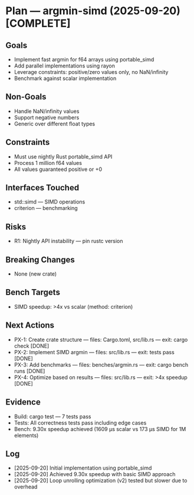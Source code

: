 # Plan — argmin-simd (2025-09-20) [COMPLETE]

## Goals
- Implement fast argmin for f64 arrays using portable_simd
- Add parallel implementations using rayon
- Leverage constraints: positive/zero values only, no NaN/infinity
- Benchmark against scalar implementation

## Non-Goals
- Handle NaN/infinity values
- Support negative numbers
- Generic over different float types

## Constraints
- Must use nightly Rust portable_simd API
- Process 1 million f64 values
- All values guaranteed positive or +0

## Interfaces Touched
- std::simd — SIMD operations
- criterion — benchmarking

## Risks
- R1: Nightly API instability — pin rustc version

## Breaking Changes
- None (new crate)

## Bench Targets
- SIMD speedup: >4x vs scalar (method: criterion)

## Next Actions
- PX-1: Create crate structure — files: Cargo.toml, src/lib.rs — exit: cargo check [DONE]
- PX-2: Implement SIMD argmin — files: src/lib.rs — exit: tests pass [DONE]
- PX-3: Add benchmarks — files: benches/argmin.rs — exit: cargo bench runs [DONE]
- PX-4: Optimize based on results — files: src/lib.rs — exit: >4x speedup [DONE]

## Evidence
- Build: cargo test — 7 tests pass
- Tests: All correctness tests pass including edge cases
- Bench: 9.30x speedup achieved (1609 µs scalar vs 173 µs SIMD for 1M elements)

## Log
- [2025-09-20] Initial implementation using portable_simd
- [2025-09-20] Achieved 9.30x speedup with basic SIMD approach
- [2025-09-20] Loop unrolling optimization (v2) tested but slower due to overhead